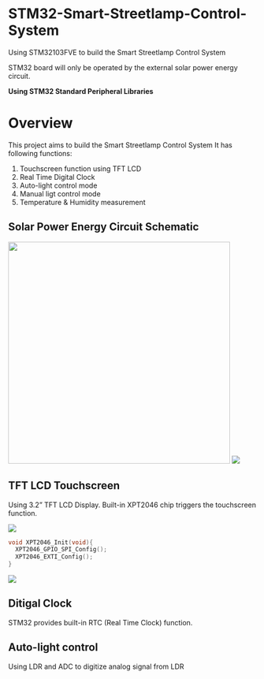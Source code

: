 # STM32-Smart-Streetlamp-Control-System
Using STM32103FVE to build the Smart Streetlamp Control System

STM32 board will only be operated by the external solar power energy circuit.

__Using STM32 Standard Peripheral Libraries__

# Overview
This project aims to build the Smart Streetlamp Control System
It has following functions:
1. Touchscreen function using TFT LCD
2. Real Time Digital Clock
3. Auto-light control mode
4. Manual ligt control mode
5. Temperature & Humidity measurement

## Solar Power Energy Circuit Schematic
<div>
  <img src = https://user-images.githubusercontent.com/72503871/101485489-31e68280-3996-11eb-8bcf-51b2a8b7ade8.png width="450">
  <img src = https://user-images.githubusercontent.com/72503871/101485306-efbd4100-3995-11eb-82b1-7d0dcb99adf8.png>
</div>

## TFT LCD Touchscreen
Using 3.2” TFT LCD Display. Built-in XPT2046 chip triggers the touchscreen function.

<img src = "https://user-images.githubusercontent.com/72503871/101482298-7ae80800-3991-11eb-869c-d2be5261883a.png">

```C
void XPT2046_Init(void){
  XPT2046_GPIO_SPI_Config();
  XPT2046_EXTI_Config();
}
```

<img src = "https://user-images.githubusercontent.com/72503871/101474051-8cc3ae00-3985-11eb-8ae1-3368b6ee2725.jpg">

## Ditigal Clock
STM32 provides built-in RTC (Real Time Clock) function.

## Auto-light control
Using LDR and ADC to digitize analog signal from LDR



